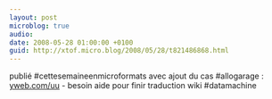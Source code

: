 ```yaml
---
layout: post
microblog: true
audio: 
date: 2008-05-28 01:00:00 +0100
guid: http://xtof.micro.blog/2008/05/28/t821486868.html
---
```

publié  #cettesemaineenmicroformats avec ajout du cas #allogarage : [yweb.com/uu](http://yweb.com/uu) - besoin aide pour finir traduction wiki #datamachine
